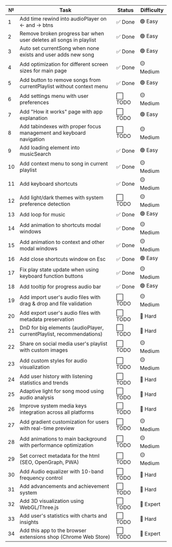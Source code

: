 | №   | Task                                                                 | Status  | Difficulty |
| --- | -------------------------------------------------------------------- | ------- | ---------- |
| 1   | Add time rewind into audioPlayer on <- and -> btns                   | ✅ Done | 🟢 Easy    |
| 2   | Remove broken progress bar when user deletes all songs in playlist   | ✅ Done | 🟢 Easy    |
| 3   | Auto set currentSong when none exists and user adds new song         | ✅ Done | 🟢 Easy    |
| 4   | Add optimization for different screen sizes for main page            | ✅ Done | 🟡 Medium  |
| 5   | Add button to remove songs from currentPlaylist without context menu | ✅ Done | 🟢 Easy    |
| 6   | Add settings menu with user preferences                              | ⬜ TODO | 🟡 Medium  |
| 7   | Add "How it works" page with app explanation                         | ⬜ TODO | 🟢 Easy    |
| 8   | Add tabindexes with proper focus management and keyboard navigation  | ⬜ TODO | 🟡 Medium  |
| 9   | Add loading element into musicSearch                                 | ✅ Done | 🟢 Easy    |
| 10  | Add context menu to song in current playlist                         | ✅ Done | 🟡 Medium  |
| 11  | Add keyboard shortcuts                                               | ✅ Done | 🟡 Medium  |
| 12  | Add light/dark themes with system preference detection               | ⬜ TODO | 🟡 Medium  |
| 13  | Add loop for music                                                   | ✅ Done | 🟢 Easy    |
| 14  | Add animation to shortcuts modal windows                             | ✅ Done | 🟡 Medium  |
| 15  | Add animation to context and other modal windows                     | ✅ Done | 🟡 Medium  |
| 16  | Add close shortcuts window on Esc                                    | ✅ Done | 🟢 Easy    |
| 17  | Fix play state update when using keyboard function buttons           | ✅ Done | 🟡 Medium  |
| 18  | Add tooltip for progress audio bar                                   | ✅ Done | 🟢 Easy    |
| 19  | Add import user's audio files with drag & drop and file validation   | ⬜ TODO | 🟡 Medium  |
| 20  | Add export user's audio files with metadata preservation             | ⬜ TODO | 🔴 Hard    |
| 21  | DnD for big elements (audioPlayer, currentPlaylist, recommendations) | ⬜ TODO | 🔴 Hard    |
| 22  | Share on social media user's playlist with custom images             | ⬜ TODO | 🟡 Medium  |
| 23  | Add custom styles for audio visualization                            | ⬜ TODO | 🟡 Medium  |
| 24  | Add user history with listening statistics and trends                | ⬜ TODO | 🔴 Hard    |
| 25  | Adaptive light for song mood using audio analysis                    | ⬜ TODO | 🔴 Hard    |
| 26  | Improve system media keys integration across all platforms           | ⬜ TODO | 🔴 Hard    |
| 27  | Add gradient customization for users with real-time preview          | ⬜ TODO | 🟡 Medium  |
| 28  | Add animations to main background with performance optimization      | ⬜ TODO | 🟡 Medium  |
| 29  | Set correct metadata for the html (SEO, OpenGraph, PWA)              | ⬜ TODO | 🟡 Medium  |
| 30  | Add Audio equalizer with 10-band frequency control                   | ⬜ TODO | 🔴 Hard    |
| 31  | Add advancements and achievement system                              | ⬜ TODO | 🔴 Hard    |
| 32  | Add 3D visualization using WebGL/Three.js                            | ⬜ TODO | 🔴 Expert  |
| 33  | Add user's statistics with charts and insights                       | ⬜ TODO | 🔴 Hard    |
| 34  | Add this app to the browser extensions shop (Chrome Web Store)       | ⬜ TODO | 🔴 Expert  |
